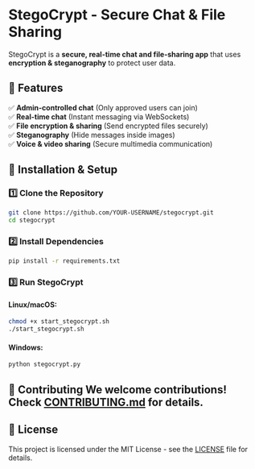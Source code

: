 # StegoCrypt - Secure Chat & File Sharing

StegoCrypt is a **secure, real-time chat and file-sharing app** that uses **encryption & steganography** to protect user data.

## 🚀 Features
✅ **Admin-controlled chat** (Only approved users can join)  
✅ **Real-time chat** (Instant messaging via WebSockets)  
✅ **File encryption & sharing** (Send encrypted files securely)  
✅ **Steganography** (Hide messages inside images)  
✅ **Voice & video sharing** (Secure multimedia communication)  

## 🔧 Installation & Setup
### 1️⃣ Clone the Repository
```sh
git clone https://github.com/YOUR-USERNAME/stegocrypt.git
cd stegocrypt
```
### 2️⃣ Install Dependencies
```sh
pip install -r requirements.txt
```
### 3️⃣ Run StegoCrypt
#### **Linux/macOS:**
```sh
chmod +x start_stegocrypt.sh
./start_stegocrypt.sh
```
#### **Windows:**
```sh
python stegocrypt.py
```
## 🤝 Contributing We welcome contributions! Check [CONTRIBUTING.md](CONTRIBUTING.md) for details.

## 📜 License
This project is licensed under the MIT License - see the [LICENSE](LICENSE) file for details.
